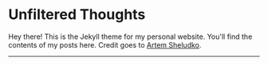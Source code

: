 # Unfiltered Thoughts

Hey there! This is the Jekyll theme for my personal website.
You'll find the contents of my posts here.
Credit goes to [Artem Sheludko](https://jekyllthemes.io/developers/artem-sheludko).
* * *
